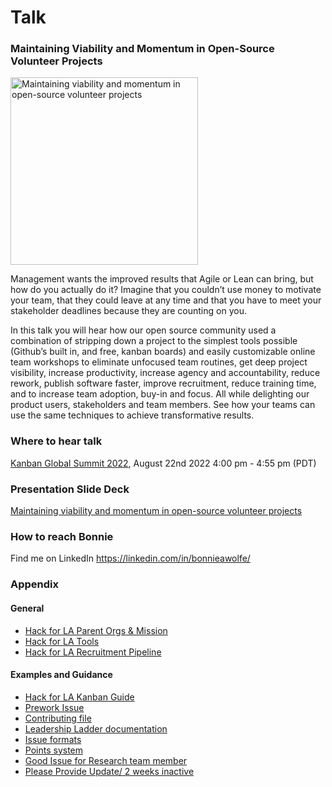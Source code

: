 # Talk

### Maintaining Viability and Momentum in Open-Source Volunteer Projects
<p><img src="https://user-images.githubusercontent.com/37763229/185417756-f6abfaf2-268f-4a41-bc13-554392ee8775.png" width=300px alt="Maintaining viability and momentum in open-source volunteer projects">
<p>Management wants the improved results that Agile or Lean can bring, but how do you actually do it? Imagine that you couldn’t use money to motivate your team, that they could leave at any time and that you have to meet your stakeholder deadlines because they are counting on you.

<p>In this talk you will hear how our open source community used a combination of stripping down a project to the simplest tools possible (Github’s built in, and free, kanban boards) and easily customizable online team workshops to eliminate unfocused team routines, get deep project visibility, increase productivity, increase agency and accountability, reduce rework, publish software faster, improve recruitment, reduce training time, and to increase team adoption, buy-in and focus. All while delighting our product users, stakeholders and team members.
See how your teams can use the same techniques to achieve transformative results.

### Where to hear talk 
[Kanban Global Summit 2022](https://register.kanbanevents.com/event/52b366e6-e669-4ebc-9da2-52f4fa47c8ba/summary), August 22nd 2022 4:00 pm - 4:55 pm (PDT)

### Presentation Slide Deck
[Maintaining viability and momentum in open-source volunteer projects](https://docs.google.com/presentation/d/1kwwOa9ByVP9BCRao6sf7QRXZBPrTbjyiKDsTY52mjfw/preview)
  
### How to reach Bonnie
Find me on LinkedIn https://linkedin.com/in/bonnieawolfe/

### Appendix
#### General
- [Hack for LA Parent Orgs & Mission](https://github.com/ExperimentsInHonesty/bonnie-talks/blob/main/resources/Hack-for-LA-Parent-Org-And-Mission.md)
- [Hack for LA Tools](https://github.com/ExperimentsInHonesty/bonnie-talks/blob/main/resources/Hack-for-LA-Tools.md)
- [Hack for LA Recruitment Pipeline](https://github.com/ExperimentsInHonesty/bonnie-talks/blob/main/resources/Hack-for-LA-Recruitment-Pipeline.md)

#### Examples and Guidance
- [Hack for LA Kanban Guide]()
- [Prework Issue](https://github.com/ExperimentsInHonesty/bonnie-talks/blob/main/resources/Example-Prework-Issues.md)
- [Contributing file](https://github.com/ExperimentsInHonesty/bonnie-talks/blob/main/resources/Example-Contributing.md) 
- [Leadership Ladder documentation](https://github.com/ExperimentsInHonesty/bonnie-talks/blob/main/resources/Example-Leadership-Ladder-documentation.md)
- [Issue formats](https://github.com/ExperimentsInHonesty/bonnie-talks/blob/main/resources/Example-Issue-Formats.md)
- [Points system](https://github.com/ExperimentsInHonesty/bonnie-talks/blob/main/resources/points-system.md)
- [Good Issue for Research team member](https://github.com/ExperimentsInHonesty/bonnie-talks/blob/main/resources/Example-Good-Issue-Research.md)
- [Please Provide Update/ 2 weeks inactive](https://github.com/ExperimentsInHonesty/bonnie-talks/blob/main/resources/please-provide-update.md)


  
